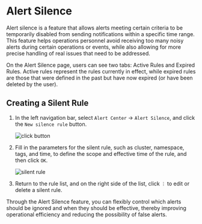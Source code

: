 # Alert Silence

Alert silence is a feature that allows alerts meeting certain criteria to be temporarily disabled from sending notifications within a specific time range. This feature helps operations personnel avoid receiving too many noisy alerts during certain operations or events, while also allowing for more precise handling of real issues that need to be addressed.

On the Alert Silence page, users can see two tabs: Active Rules and Expired Rules. Active rules represent the rules currently in effect, while expired rules are those that were defined in the past but have now expired (or have been deleted by the user).

## Creating a Silent Rule

1. In the left navigation bar, select `Alert Center` -> `Alert Silence`, and click the `New silence rule` button.

    ![click button](../../images/silent01.png)

2. Fill in the parameters for the silent rule, such as cluster, namespace, tags, and time, to define the scope and effective time of the rule, and then click `OK`.

    ![silent rule](../../images/silent02.png)

3. Return to the rule list, and on the right side of the list, click `︙` to edit or delete a silent rule.

Through the Alert Silence feature, you can flexibly control which alerts should be ignored and when they should be effective, thereby improving operational efficiency and reducing the possibility of false alerts.
